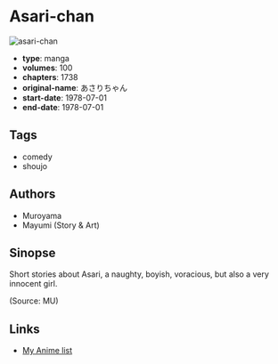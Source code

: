 # Asari-chan

![asari-chan](https://cdn.myanimelist.net/images/manga/2/24265.jpg)

-   **type**: manga
-   **volumes**: 100
-   **chapters**: 1738
-   **original-name**: あさりちゃん
-   **start-date**: 1978-07-01
-   **end-date**: 1978-07-01

## Tags

-   comedy
-   shoujo

## Authors

-   Muroyama
-   Mayumi (Story & Art)

## Sinopse

Short stories about Asari, a naughty, boyish, voracious, but also a very innocent girl.

(Source: MU)

## Links

-   [My Anime list](https://myanimelist.net/manga/16453/Asari-chan)
